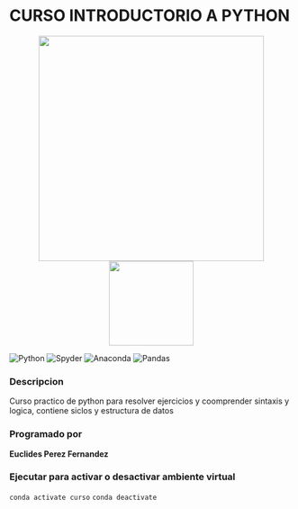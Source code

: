 # CURSO INTRODUCTORIO A PYTHON
<p align = "center">
<img width = "400" heigth = "400" src="https://i0.wp.com/ciberninjas.com/wp-content/uploads/2022/09/frameworks-lenguaje-programacion-python.webp?fit=1920%2C1080&ssl=1">
<img width = "150" heigth = "150" src="https://i0.wp.com/ciberninjas.com/wp-content/uploads/2022/09/frameworks-lenguaje-programacion-python.webp?fit=1920%2C1080&ssl=1">
</p>

![Python](https://img.shields.io/badge/python-3670A0?style=for-the-badge&logo=python&logoColor=ffdd54) ![Spyder](https://img.shields.io/badge/Spyder-838485?style=for-the-badge&logo=spyder%20ide&logoColor=maroon) ![Anaconda](https://img.shields.io/badge/Anaconda-%2344A833.svg?style=for-the-badge&logo=anaconda&logoColor=white) 	![Pandas](https://img.shields.io/badge/pandas-%23150458.svg?style=for-the-badge&logo=pandas&logoColor=white)

### Descripcion
Curso practico de python para resolver ejercicios y coomprender sintaxis y logica, contiene siclos y estructura de datos


### Programado por 
**Euclides Perez Fernandez**

### Ejecutar para activar o desactivar ambiente virtual
`conda activate curso`
`conda deactivate`
